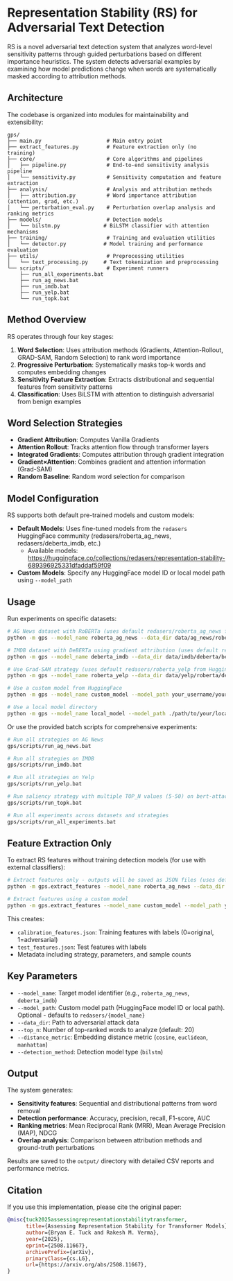 # Representation Stability (RS) for Adversarial Text Detection

RS is a novel adversarial text detection system that analyzes word-level sensitivity patterns through guided perturbations based on different importance heuristics. The system detects adversarial examples by examining how model predictions change when words are systematically masked according to attribution methods.

## Architecture

The codebase is organized into modules for maintainability and extensibility:

```
gps/
├── main.py                     # Main entry point
├── extract_features.py         # Feature extraction only (no training)
├── core/                       # Core algorithms and pipelines
│   ├── pipeline.py             # End-to-end sensitivity analysis pipeline
│   └── sensitivity.py          # Sensitivity computation and feature extraction
├── analysis/                   # Analysis and attribution methods
│   ├── attribution.py          # Word importance attribution (attention, grad, etc.)
│   └── perturbation_eval.py    # Perturbation overlap analysis and ranking metrics
├── models/                     # Detection models
│   └── bilstm.py              # BiLSTM classifier with attention mechanisms
├── training/                   # Training and evaluation utilities
│   └── detector.py            # Model training and performance evaluation
├── utils/                      # Preprocessing utilities
│   └── text_processing.py     # Text tokenization and preprocessing
└── scripts/                    # Experiment runners
    ├── run_all_experiments.bat
    ├── run_ag_news.bat
    ├── run_imdb.bat
    ├── run_yelp.bat
    └── run_topk.bat
```

## Method Overview

RS operates through four key stages:

1. **Word Selection**: Uses attribution methods (Gradients, Attention-Rollout, GRAD-SAM, Random Selection) to rank word importance
2. **Progressive Perturbation**: Systematically masks top-k words and computes embedding changes
3. **Sensitivity Feature Extraction**: Extracts distributional and sequential features from sensitivity patterns
4. **Classification**: Uses BiLSTM with attention to distinguish adversarial from benign examples

## Word Selection Strategies

- **Gradient Attribution**: Computes Vanilla Gradients
- **Attention Rollout**: Tracks attention flow through transformer layers
- **Integrated Gradients**: Computes attribution through gradient integration
- **Gradient×Attention**: Combines gradient and attention information (Grad-SAM)
- **Random Baseline**: Random word selection for comparison

## Model Configuration

RS supports both default pre-trained models and custom models:

- **Default Models**: Uses fine-tuned models from the `redasers` HuggingFace community (redasers/roberta_ag_news, redasers/deberta_imdb, etc.)
  - Available models: https://huggingface.co/collections/redasers/representation-stability-689396925331dfaddaf59f09
- **Custom Models**: Specify any HuggingFace model ID or local model path using `--model_path`

## Usage

Run experiments on specific datasets:

```bash
# AG News dataset with RoBERTa (uses default redasers/roberta_ag_news from HuggingFace)
python -m gps --model_name roberta_ag_news --data_dir data/ag_news/roberta/textfooler --use_attention --top_n 20

# IMDB dataset with DeBERTa using gradient attribution (uses default redasers/deberta_imdb from HuggingFace)
python -m gps --model_name deberta_imdb --data_dir data/imdb/deberta/bert-attack --use_saliency --top_n 20

# Use Grad-SAM strategy (uses default redasers/roberta_yelp from HuggingFace)
python -m gps --model_name roberta_yelp --data_dir data/yelp/roberta/deepwordbug --use_gradient_attention --top_n 20

# Use a custom model from HuggingFace
python -m gps --model_name custom_model --model_path your_username/your_model --data_dir data/imdb/roberta/textfooler --use_attention --top_n 20

# Use a local model directory
python -m gps --model_name local_model --model_path ./path/to/your/local/model --data_dir data/imdb/roberta/textfooler --use_saliency --top_n 20
```

Or use the provided batch scripts for comprehensive experiments:

```bash
# Run all strategies on AG News
gps/scripts/run_ag_news.bat

# Run all strategies on IMDB  
gps/scripts/run_imdb.bat

# Run all strategies on Yelp
gps/scripts/run_yelp.bat

# Run saliency strategy with multiple TOP_N values (5-50) on bert-attack across all datasets
gps/scripts/run_topk.bat

# Run all experiments across datasets and strategies
gps/scripts/run_all_experiments.bat
```

## Feature Extraction Only

To extract RS features without training detection models (for use with external classifiers):

```bash
# Extract features only - outputs will be saved as JSON files (uses default redasers model)
python -m gps.extract_features --model_name roberta_ag_news --data_dir data/ag_news/roberta/textfooler --use_attention --top_n 20

# Extract features using a custom model
python -m gps.extract_features --model_name custom_model --model_path your_username/your_model --data_dir data/ag_news/roberta/textfooler --use_attention --top_n 20
```

This creates:
- `calibration_features.json`: Training features with labels (0=original, 1=adversarial)  
- `test_features.json`: Test features with labels
- Metadata including strategy, parameters, and sample counts

## Key Parameters

- `--model_name`: Target model identifier (e.g., `roberta_ag_news`, `deberta_imdb`)
- `--model_path`: Custom model path (HuggingFace model ID or local path). Optional - defaults to `redasers/{model_name}`
- `--data_dir`: Path to adversarial attack data
- `--top_n`: Number of top-ranked words to analyze (default: 20)
- `--distance_metric`: Embedding distance metric (`cosine`, `euclidean`, `manhattan`)
- `--detection_method`: Detection model type (`bilstm`)

## Output

The system generates:

- **Sensitivity features**: Sequential and distributional patterns from word removal
- **Detection performance**: Accuracy, precision, recall, F1-score, AUC
- **Ranking metrics**: Mean Reciprocal Rank (MRR), Mean Average Precision (MAP), NDCG
- **Overlap analysis**: Comparison between attribution methods and ground-truth perturbations

Results are saved to the `output/` directory with detailed CSV reports and performance metrics.

## Citation

If you use this implementation, please cite the original paper:

```bibtex
@misc{tuck2025assessingrepresentationstabilitytransformer,
      title={Assessing Representation Stability for Transformer Models}, 
      author={Bryan E. Tuck and Rakesh M. Verma},
      year={2025},
      eprint={2508.11667},
      archivePrefix={arXiv},
      primaryClass={cs.LG},
      url={https://arxiv.org/abs/2508.11667}, 
}
```
